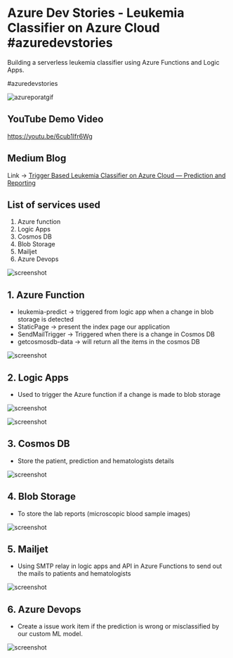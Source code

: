 # Azure Dev Stories - Leukemia Classifier on Azure Cloud #azuredevstories
Building a serverless leukemia classifier using Azure Functions and Logic Apps.

#azuredevstories

![azureporatgif](/images/azure-portal-gif.gif)

## YouTube Demo Video

https://youtu.be/6cub1Ifr6Wg

## Medium Blog

Link -> [Trigger Based Leukemia Classifier on Azure Cloud — Prediction and Reporting](https://santhoshkdhana.medium.com/trigger-based-leukemia-classifier-on-azure-cloud-prediction-and-reporting-6a1069b6406f)

## List of services used
1. Azure function
2. Logic Apps
3. Cosmos DB
4. Blob Storage
5. Mailjet
6. Azure Devops

![screenshot](/images/resource-group.JPG)

## 1. Azure Function

- leukemia-predict -> triggered from logic app when a change in blob storage is detected
- StaticPage -> present the index page our application
- SendMailTrigger -> Triggered when there is a change in Cosmos DB
- getcosmosdb-data -> will return all the items in the cosmos DB

![screenshot](/images/function-1.JPG)

## 2. Logic Apps

- Used to trigger the Azure function if a change is made to blob storage 

![screenshot](/images/logic-apps-1.JPG)

![screenshot](/images/logic-apps-2.JPG)

## 3. Cosmos DB

- Store the patient, prediction and hematologists details

![screenshot](/images/cosmosdb-1.JPG)

## 4. Blob Storage

- To store the lab reports (microscopic blood sample images)

![screenshot](/images/blob-storage-1.JPG)

## 5. Mailjet

- Using SMTP relay in logic apps and API in Azure Functions to send out the mails to patients and hematologists

![screenshot](/images/mailjet-1.JPG)

## 6. Azure Devops

- Create a issue work item if the prediction is wrong or misclassified by our custom ML model.

![screenshot](/images/devops-1.JPG)
